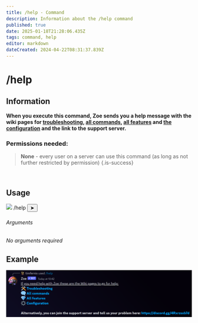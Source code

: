 ```yaml
---
title: /help - Command
description: Information about the /help command
published: true
date: 2025-01-18T21:28:06.435Z
tags: command, help
editor: markdown
dateCreated: 2024-04-22T08:31:37.839Z
---
```


# /help
## Information
**When you execute this command, Zoe sends you a help message with the wiki pages for [troubleshooting](/en/troubleshooting), [all commands](/en/commands), [all features](/en/features) and [the configuration](/en/Zoe-Configuration) and the link to the support server.**
<br>

### Permissions needed:
>**None** - every user on a server can use this command (as long as not further restricted by permission) {.is-success}

<br>

## Usage
<div class="discord-preview">
    <div class="dcp-chatbar">
        <img src="https://zoe-discord-bot.ch/img/favicon.ico" class="dcp-avatar">
        <span class="dcp-command">/help</span>
              <button class="dcp-send-btn">&#10148;</button> 
    </div>
  </div>
</div>

###### Arguments
*No arguments required*
<br>
 
## Example
![](/en_/en_help_command_example.png)
<br>
